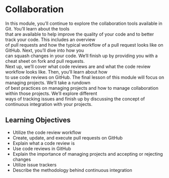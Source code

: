 # Collaboration

In this module, you’ll continue to explore the collaboration tools available in Git. You’ll learn about the tools\
that are available to help improve the quality of your code and to better track your code. This includes an overview\
of pull requests and how the typical workflow of a pull request looks like on GitHub. Next, you’ll dive into how you\
can squash changes in your code. We’ll finish up by providing you with a cheat sheet on fork and pull requests.\
Next up, we’ll cover what code reviews are and what the code review workflow looks like. Then, you’ll learn about how\
to use code reviews on GitHub. The final lesson of this module will focus on managing projects. We’ll take a rundown\
of best practices on managing projects and how to manage collaboration within those projects. We’ll explore different\
ways of tracking issues and finish up by discussing the concept of continuous integration with your projects.

## Learning Objectives

- Utilize the code review workflow
- Create, update, and execute pull requests on GitHub
- Explain what a code review is
- Use code reviews in GitHub
- Explain the importance of managing projects and accepting or rejecting changes
- Utilize issue trackers
- Describe the methodology behind continuous integration